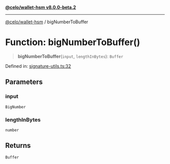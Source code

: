 [**@celo/wallet-hsm v8.0.0-beta.2**](../README.md)

***

[@celo/wallet-hsm](../README.md) / bigNumberToBuffer

# Function: bigNumberToBuffer()

> **bigNumberToBuffer**(`input`, `lengthInBytes`): `Buffer`

Defined in: [signature-utils.ts:32](https://github.com/celo-org/developer-tooling/blob/master/packages/sdk/wallets/wallet-hsm/src/signature-utils.ts#L32)

## Parameters

### input

`BigNumber`

### lengthInBytes

`number`

## Returns

`Buffer`
